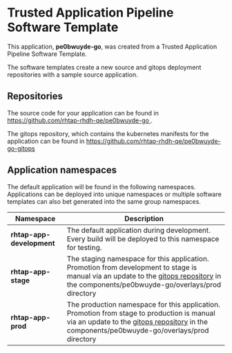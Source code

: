 # Trusted Application Pipeline Software Template

This application, **pe0bwuyde-go**, was created from a Trusted Application Pipeline Software Template.

The software templates create a new source and gitops deployment repositories with a sample source application. 

## Repositories

The source code for your application can be found in [https://github.com/rhtap-rhdh-qe/pe0bwuyde-go ](https://github.com/rhtap-rhdh-qe/pe0bwuyde-go ).
 
The gitops repository, which contains the kubernetes manifests for the application can be found in 
[https://github.com/rhtap-rhdh-qe/pe0bwuyde-go-gitops ](https://github.com/rhtap-rhdh-qe/pe0bwuyde-go-gitops ) 

## Application namespaces 

The default application will be found in the following namespaces. Applications can be deployed into unique namespaces or multiple software templates can also bet generated into the same group namespaces.  

|  Namespace   |  Description   |  
| -------- | -------- |   
| **rhtap-app-development** | The default application during development. Every build will be deployed to this namespace for testing. | 
| **rhtap-app-stage** | The staging namespace for this application. Promotion from development to stage is manual via an update to the [gitops repository](https://github.com/rhtap-rhdh-qe/pe0bwuyde-go-gitops ) in the components/pe0bwuyde-go/overlays/prod directory |  
| **rhtap-app-prod** | The production namespace for this application. Promotion from stage to production is manual via an update to the [gitops repository](https://github.com/rhtap-rhdh-qe/pe0bwuyde-go-gitops ) in the components/pe0bwuyde-go/overlays/prod directory | 
